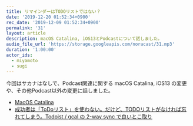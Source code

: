 ```yaml
---
title: リマインダーはTODOリストではない？
date: '2019-12-20 01:52:34+0900'
rec_date: '2019-12-09 01:52:34+0900'
permalink: '31'
layout: article
description: macOS Catalina, iOS13とPodcastについて話しました。
audio_file_url: 'https://storage.googleapis.com/noracast/31.mp3'
duration: '1:00:00'
actor_ids:
  - miyamoto
  - sugi
---
```


今回はサカナはなしで、Podcast関連に関する macOS Catalina, iOS13 の変更や、その他Podcast以外の変更に話しました。

- [MacOS Catalina](https://www.apple.com/jp/macos/catalina/)
- [成功者は「ToDoリスト」を使わない。だけど、TODOリストがなければ忘れてしまう。Todoist / gcal の 2-way sync で良いとこ取り](https://medium.com/@yahsan2/%E6%88%90%E5%8A%9F%E8%80%85%E3%81%AF-todo%E3%83%AA%E3%82%B9%E3%83%88-%E3%82%92%E4%BD%BF%E3%82%8F%E3%81%AA%E3%81%84-%E3%81%A0%E3%81%91%E3%81%A9-todo%E3%83%AA%E3%82%B9%E3%83%88%E3%81%8C%E3%81%AA%E3%81%91%E3%82%8C%E3%81%B0%E5%BF%98%E3%82%8C%E3%81%A6%E3%81%97%E3%81%BE%E3%81%86-todoist-gcal-%E3%81%AE-2-way-sync-%E3%81%A7%E8%89%AF%E3%81%84%E3%81%A8%E3%81%93%E5%8F%96%E3%82%8A-3e2f379a817f)
